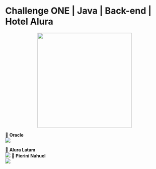 # Challenge ONE | Java | Back-end | Hotel Alura

<p align="center" >
     <img width="300" heigth="300" src="https://user-images.githubusercontent.com/91544872/189419040-c093db78-c970-4960-8aca-ffcc11f7ffaf.png">
</p>


🧡 <strong>Oracle</strong></br>
<a href="https://www.linkedin.com/company/oracle/" target="_blank">
<img src="https://img.shields.io/badge/-LinkedIn-%230077B5?style=for-the-badge&logo=linkedin&logoColor=white" target="_blank"></a>

💙 <strong>Alura Latam</strong></br>
<a href="https://www.linkedin.com/company/alura-latam/mycompany/" target="_blank">
<img src="https://img.shields.io/badge/-LinkedIn-%230077B5?style=for-the-badge&logo=linkedin&logoColor=white" target="_blank"></a>
💙 <strong>Pierini Nahuel</strong></br>
<a href="[https://www.linkedin.com/company/alura-latam/mycompany/" target="_blank](https://www.linkedin.com/in/nahuel-pierini-b16396150/)">
<img src="https://img.shields.io/badge/-LinkedIn-%230077B5?style=for-the-badge&logo=linkedin&logoColor=white" target="_blank"></a>

